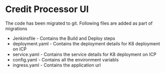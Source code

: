 # Credit Processor UI
The code has been migrated to git.
Following files are added as part of migrations
* Jenkinsfile - Contains the Build and Deploy steps
* deployment.yaml - Contains the deployment details for K8 deployment on ICP
* service.yaml - Contains the service details for K8 deployment on ICP
* config.yaml - Contains all the environment variabls
* ingress.yaml - Contains the application url
